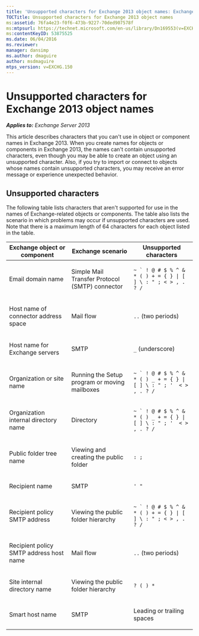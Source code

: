 ```yaml
---
title: 'Unsupported characters for Exchange 2013 object names: Exchange 2013 Help'
TOCTitle: Unsupported characters for Exchange 2013 object names
ms:assetid: 76fa4e23-f0f6-473b-9227-70ded907578f
ms:mtpsurl: https://technet.microsoft.com/en-us/library/Dn169553(v=EXCHG.150)
ms:contentKeyID: 53875525
ms.date: 06/04/2016
ms.reviewer: 
manager: dansimp
ms.author: dmaguire
author: msdmaguire
mtps_version: v=EXCHG.150
---
```


# Unsupported characters for Exchange 2013 object names

_**Applies to:** Exchange Server 2013_

This article describes characters that you can't use in object or component names in Exchange 2013. When you create names for objects or components in Exchange 2013, the names can't contain unsupported characters, even though you may be able to create an object using an unsupported character. Also, if you try to import or connect to objects whose names contain unsupported characters, you may receive an error message or experience unexpected behavior.

## Unsupported characters

The following table lists characters that aren't supported for use in the names of Exchange-related objects or components. The table also lists the scenario in which problems may occur if unsupported characters are used. Note that there is a maximum length of 64 characters for each object listed in the table.

<table>
<colgroup>
<col style="width: 33%" />
<col style="width: 33%" />
<col style="width: 33%" />
</colgroup>
<thead>
<tr class="header">
<th>Exchange object or component</th>
<th>Exchange scenario</th>
<th>Unsupported characters</th>
</tr>
</thead>
<tbody>
<tr class="odd">
<td><p>Email domain name</p></td>
<td><p>Simple Mail Transfer Protocol (SMTP) connector</p></td>
<td><p><code>~ ` ! @ # $ % ^ &amp; * ( ) + = { } | [ ] \ : &quot; ; &lt; &gt; , . ? /</code></p></td>
</tr>
<tr class="even">
<td><p>Host name of connector address space</p></td>
<td><p>Mail flow</p></td>
<td><p><code>..</code> (two periods)</p></td>
</tr>
<tr class="odd">
<td><p>Host name for Exchange servers</p></td>
<td><p>SMTP</p></td>
<td><p><code>_</code> (underscore)</p></td>
</tr>
<tr class="even">
<td><p>Organization or site name</p></td>
<td><p>Running the Setup program or moving mailboxes</p></td>
<td><p><code>~ ` ! @ # $ % ^ &amp; * ( ) _ + = { } | [ ] \ : &quot; ; '  &lt; &gt; , . ? /</code></p></td>
</tr>
<tr class="odd">
<td><p>Organization internal directory name</p></td>
<td><p>Directory</p></td>
<td><p><code>~ ` ! @ # $ % ^ &amp; * ( ) _ + = { } | [ ] \ : &quot; ; '  &lt; &gt; , . ? /</code></p></td>
</tr>
<tr class="even">
<td><p>Public folder tree name</p></td>
<td><p>Viewing and creating the public folder</p></td>
<td><p><code>: ;</code></p></td>
</tr>
<tr class="odd">
<td><p>Recipient name</p></td>
<td><p>SMTP</p></td>
<td><p><code>' &quot;</code></p></td>
</tr>
<tr class="even">
<td><p>Recipient policy SMTP address</p></td>
<td><p>Viewing the public folder hierarchy</p></td>
<td><p><code>~ ` ! @ # $ % ^ &amp; * ( ) + = { } | [ ] \ : &quot; ; &lt; &gt; , . ? /</code></p></td>
</tr>
<tr class="odd">
<td><p>Recipient policy SMTP address host name</p></td>
<td><p>Mail flow</p></td>
<td><p><code>..</code> (two periods)</p></td>
</tr>
<tr class="even">
<td><p>Site internal directory name</p></td>
<td><p>Viewing the public folder hierarchy</p></td>
<td><p><code>? ( ) *</code></p></td>
</tr>
<tr class="odd">
<td><p>Smart host name</p></td>
<td><p>SMTP</p></td>
<td><p>Leading or trailing spaces</p></td>
</tr>
</tbody>
</table>
